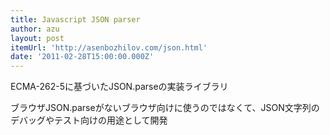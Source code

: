 ```yaml
---
title: Javascript JSON parser
author: azu
layout: post
itemUrl: 'http://asenbozhilov.com/json.html'
date: '2011-02-28T15:00:00.000Z'
---
```

ECMA-262-5に基づいたJSON.parseの実装ライブラリ

ブラウザJSON.parseがないブラウザ向けに使うのではなくて、JSON文字列のデバッグやテスト向けの用途として開発
